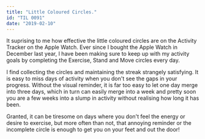 ```yaml
---
title: "Little Coloured Circles."
id: "TIL 0091"
date: "2019-02-10"
---
```


It suprising to me how effective the little coloured circles are on the Activity Tracker on the Apple Watch. Ever since I bought the Apple Watch in December last year, I have been making sure to keep up with my activity goals by completing the Exercise, Stand and Move circles every day. 


I find collecting the circles and maintaining the streak strangely satisfying. It is easy to miss days of activity when you don't see the gaps in your progress. Without the visual reminder, it is far too easy to let one day merge into three days, which in turn can easily merge into a week and pretty soon you are a few weeks into a slump in activity without realising how long it has been.  


Granted, it can be tiresome on days where you don't feel the energy or desire to exercise, but more often than not, that annoying reminder or the incomplete circle is enough to get you on your feet and out the door!
